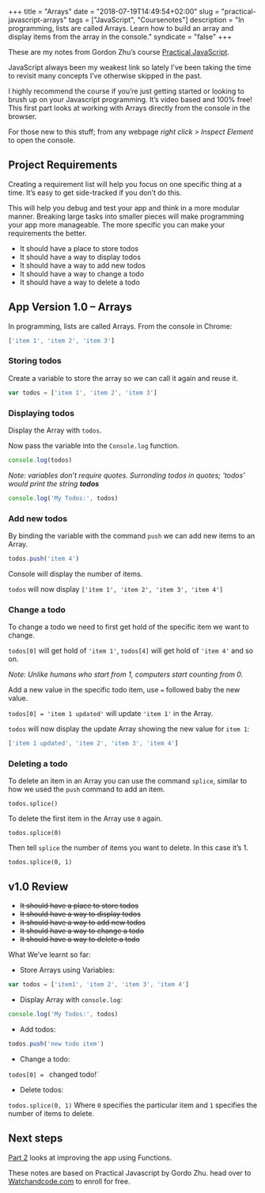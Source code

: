 +++
title = "Arrays"
date = "2018-07-19T14:49:54+02:00"
slug = "practical-javascript-arrays"
tags = ["JavaScript", "Coursenotes"]
description = "In programming, lists are called Arrays. Learn how to build an array and display items from the array in the console."
syndicate = "false"
+++

These are my notes from Gordon Zhu’s course [Practical JavaScript](https://watchandcode.com/p/practical-javascript).

JavaScript always been my weakest link so lately I’ve been taking the time to revisit many concepts I’ve otherwise skipped in the past.

I highly recommend the course if you’re just getting started or looking to brush up on your Javascript programming. It’s video based and 100% free! This first part looks at working with Arrays directly from the console in the browser.

For those new to this stuff; from any webpage _right click > Inspect Element_ to open the console.

## Project Requirements

Creating a requirement list will help you focus on one specific thing at a time. It’s easy to get side-tracked if you don’t do this.

This will help you debug and test your app and think in a more modular manner. Breaking large tasks into smaller pieces will make programming your app more manageable. The more specific you can make your requirements the better.

- It should have a place to store todos
- It should have a way to display todos
- It should have a way to add new todos
- It should have a way to change a todo
- It should have a way to delete a todo

## App Version 1.0 – Arrays

In programming, lists are called Arrays. From the console in Chrome:

```javascript
['item 1', 'item 2', 'item 3']
```

### Storing todos

Create a variable to store the array so we can call it again and reuse it.

```javascript
var todos = ['item 1', 'item 2', 'item 3'] 
```


### Displaying todos

Display the Array with `todos`.

Now pass the variable into the `Console.log` function.

```javascript
console.log(todos)
```

_Note: variables don’t require quotes. Surronding todos in quotes; ‘todos’ would print the string **todos**_

```javascript
console.log('My Todos:', todos)
```

### Add new todos

By binding the variable with the command `push` we can add new items to an Array.

```javascript
todos.push('item 4')
```

Console will display the number of items.

`todos` will now display `['item 1', 'item 2', 'item 3', 'item 4']`

### Change a todo

To change a todo we need to first get hold of the specific item we want to change.

`todos[0]` will get hold of `'item 1'`,
`todos[4]` will get hold of `'item 4'` and so on.

_Note: Unlike humans who start from 1, computers start counting from 0._

Add a new value in the specific todo item, use `=` followed baby the new value.

`todos[0] = 'item 1 updated'` will update `'item 1'` in the Array.

`todos` will now display the update Array showing the new value for `item 1`:

```javascript
['item 1 updated', 'item 2', 'item 3', 'item 4']
```


### Deleting a todo

To delete an item in an Array you can use the command `splice`, similar to how we used the `push` command to add an item.

`todos.splice()`

To delete the first item in the Array use `0` again.

`todos.splice(0)`

Then tell `splice` the number of items you want to delete. In this case it’s 1.

`todos.splice(0, 1)`


## v1.0 Review

- ~~It should have a place to store todos~~
- ~~It should have a way to display todos~~
- ~~It should have a way to add new todos~~
- ~~It should have a way to change a todo~~
- ~~It should have a way to delete a todo~~

What We’ve learnt so far:

- Store Arrays using Variables:

```javascript
var todos = ['item1', 'item 2', 'item 3', 'item 4']
```

- Display Array with `console.log`:

```javascript
console.log('My Todos:', todos)
```

- Add todos:

```javascript
todos.push('new todo item')
```

- Change a todo:

`todos[0] = ` changed todo!`

- Delete todos:

`todos.splice(0, 1)` Where `0` specifies the particular item and `1` specifies the number of items to delete.

## Next steps

[Part 2](notes/parctical-javascript-functions) looks at improving the app using Functions.

These notes are based on Practical Javascript by Gordo Zhu. head over to [Watchandcode.com](https://watchandcode.com/p/practical-javascript) to enroll for free.
